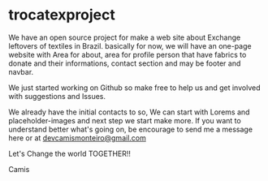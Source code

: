 # trocatexproject
We have an open source project for make a web site about Exchange leftovers of textiles in Brazil.
basically for now, we will have an one-page website with Area for about, area for profile person that have fabrics to donate and their informations, contact section and may be footer and navbar.

We just started working on Github so make free to help us and get involved with suggestions and Issues.

We already have the initial contacts to  so, We can start with Lorems and placeholder-images and next step we start make more.
If you want to understand better what's going on, be encourage to send me a message here or at devcamismonteiro@gmail.com

Let's Change the world TOGETHER!!

Camis
